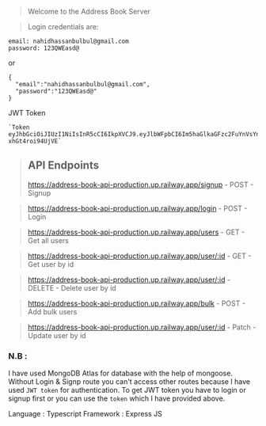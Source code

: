 > Welcome to the Address Book Server

> Login credentials are:

```
email: nahidhassanbulbul@gmail.com
password: 123QWEasd@
```

or

```
{
  "email":"nahidhassanbulbul@gmail.com",
  "password":"123QWEasd@"
}
```

JWT Token

```
`Token eyJhbGciOiJIUzI1NiIsInR5cCI6IkpXVCJ9.eyJlbWFpbCI6Im5haGlkaGFzc2FuYnVsYnVsQGdtYWlsLmNvbSIsImlhdCI6MTY2NTc2OTUyMSwiZXhwIjoxNjY4MzYxNTIxfQ.fhlEApPqB8c3th9ypQTr28xZSl3t-xhGt4roi94UjVE`
```

> ## API Endpoints
>
> https://address-book-api-production.up.railway.app/signup - POST - Signup

> https://address-book-api-production.up.railway.app/login - POST - Login

> https://address-book-api-production.up.railway.app/users - GET - Get all users

> https://address-book-api-production.up.railway.app/user/:id - GET - Get user by id

> https://address-book-api-production.up.railway.app/user/:id - DELETE - Delete user by id

> https://address-book-api-production.up.railway.app/bulk - POST - Add bulk users

> https://address-book-api-production.up.railway.app/user/:id - Patch - Update user by id

### N.B :

I have used MongoDB Atlas for database with the help of mongoose. Without Login & Signp route
you can't access other routes because I have used `JWT token` for authentication.
To get JWT token you have to login or signup first or you can use the `token` which I have provided above.

Language : Typescript
Framework : Express JS
